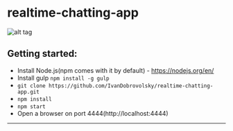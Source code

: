 # realtime-chatting-app

![alt tag](https://nodejs.org/static/images/logos/nodejs-2560x1440.png)


## Getting started:
  - Install Node.js(npm comes with it by default) - https://nodejs.org/en/
  - Install gulp ` npm install -g gulp `
  - ` git clone https://github.com/IvanDobrovolsky/realtime-chatting-app.git `
  - ` npm install `
  - ` npm start `
  - Open a browser on port 4444(http://localhost:4444)

---
